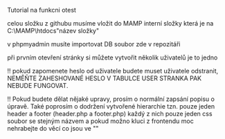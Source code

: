 Tutorial na funkcni otest

celou složku z githubu musíme vložit do MAMP interní složky která je na C:\MAMP\htdocs"název složky"

v phpmyadmin musíte importovat DB soubor zde v repozitáři

při prvním otevření stránky si můžete vytvořit několik uživatelů je to jedno

!! pokud zapomenete heslo od uživatele budete muset uživatele odstranit, NEMĚŇTE ZAHESHOVANÉ HESLO V TABULCE USER STRANKA PAK NEBUDE FUNGOVAT.

!! Pokud budete dělat nějaké upravy, prosím o normální zapsání popisu o úpravě. Také poprosím o dodržení vytvořené hierarchie tzn. pouze jeden header a footer (header.php a footer.php) každý z nich pouze jeden css soubor se stejným názvem a pokud možno kluci z frontendu moc nehrabejte do věcí co jsou ve "<?php ... ?>"
